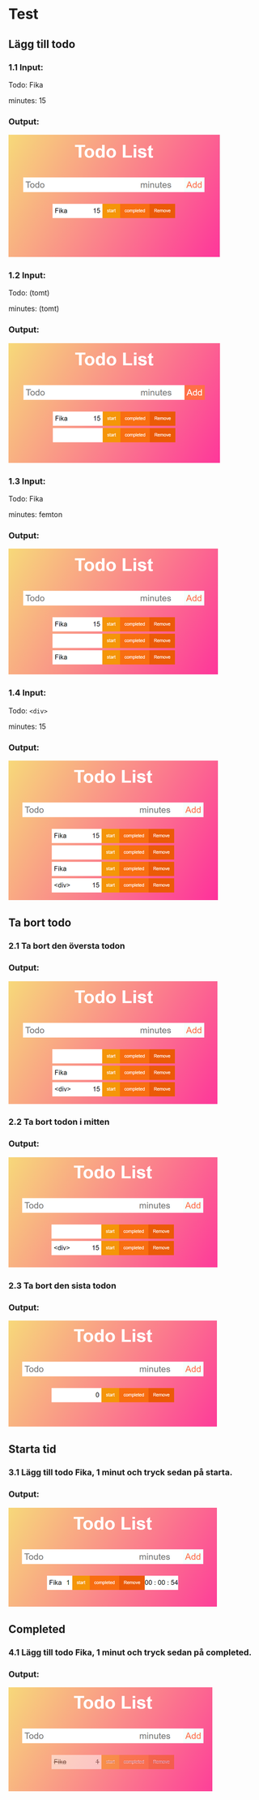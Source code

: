 # Test

## Lägg till todo

### 1.1 Input: 

Todo: Fika

minutes: 15

### Output:

![Output](./img_test/1.1_50.png )

### 1.2 Input: 

Todo:    (tomt)

minutes:     (tomt)

### Output:

![Output](./img_test/1.2_50.png )

### 1.3 Input: 

Todo: Fika

minutes: femton

### Output:

![Output](./img_test/1.3_50.png )

### 1.4 Input: 

Todo: `<div>`

minutes: 15

### Output:

![Output](./img_test/1.4_50.png )

## Ta bort todo

### 2.1 Ta bort den översta todon

### Output:

![Output](./img_test/2.1_50.png )

### 2.2 Ta bort todon i mitten

### Output:

![Output](./img_test/2.2_50.png )

### 2.3 Ta bort den sista todon

### Output:

![Output](./img_test/2.3_50.png )

## Starta tid

### 3.1 Lägg till todo Fika, 1 minut och tryck sedan på starta.

### Output:

![Output](./img_test/3.1_50.png )

## Completed

### 4.1 Lägg till todo Fika, 1 minut och tryck sedan på completed.

### Output:

![Output](./img_test/4.1_1_50.png )